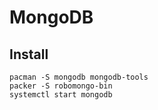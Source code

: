 # MongoDB

## Install
```
pacman -S mongodb mongodb-tools
packer -S robomongo-bin
systemctl start mongodb
```
